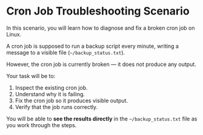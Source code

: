 # Cron Job Troubleshooting Scenario

In this scenario, you will learn how to diagnose and fix a broken cron job on Linux.  

A cron job is supposed to run a backup script every minute, writing a message to a visible file (`~/backup_status.txt`).  

However, the cron job is currently broken — it does not produce any output.  

Your task will be to:

1. Inspect the existing cron job.
2. Understand why it is failing.
3. Fix the cron job so it produces visible output.
4. Verify that the job runs correctly.

You will be able to **see the results directly** in the `~/backup_status.txt` file as you work through the steps.
